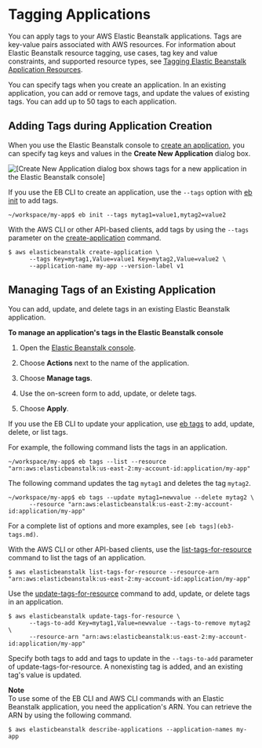 # Tagging Applications<a name="applications-tagging"></a>

You can apply tags to your AWS Elastic Beanstalk applications\. Tags are key\-value pairs associated with AWS resources\. For information about Elastic Beanstalk resource tagging, use cases, tag key and value constraints, and supported resource types, see [Tagging Elastic Beanstalk Application Resources](applications-tagging-resources.md)\.

You can specify tags when you create an application\. In an existing application, you can add or remove tags, and update the values of existing tags\. You can add up to 50 tags to each application\.

## Adding Tags during Application Creation<a name="applications-tagging.create"></a>

When you use the Elastic Beanstalk console to [create an application](applications.md), you can specify tag keys and values in the **Create New Application** dialog box\.

![\[Create New Application dialog box shows tags for a new application in the Elastic Beanstalk console\]](http://docs.aws.amazon.com/elasticbeanstalk/latest/dg/images/applications-create-dialog.png)

If you use the EB CLI to create an application, use the `--tags` option with [eb init](eb3-init.md) to add tags\.

```
~/workspace/my-app$ eb init --tags mytag1=value1,mytag2=value2
```

With the AWS CLI or other API\-based clients, add tags by using the `--tags` parameter on the [create\-application](https://docs.aws.amazon.com/cli/latest/reference/elasticbeanstalk/create-application.html) command\.

```
$ aws elasticbeanstalk create-application \
      --tags Key=mytag1,Value=value1 Key=mytag2,Value=value2 \
      --application-name my-app --version-label v1
```

## Managing Tags of an Existing Application<a name="applications-tagging.manage"></a>

You can add, update, and delete tags in an existing Elastic Beanstalk application\.

**To manage an application's tags in the Elastic Beanstalk console**

1. Open the [Elastic Beanstalk console](https://console.aws.amazon.com/elasticbeanstalk)\.

1. Choose **Actions** next to the name of the application\.

1. Choose **Manage tags**\.

1. Use the on\-screen form to add, update, or delete tags\.

1. Choose **Apply**\.

If you use the EB CLI to update your application, use [eb tags](eb3-tags.md) to add, update, delete, or list tags\.

For example, the following command lists the tags in an application\.

```
~/workspace/my-app$ eb tags --list --resource "arn:aws:elasticbeanstalk:us-east-2:my-account-id:application/my-app"
```

The following command updates the tag `mytag1` and deletes the tag `mytag2`\.

```
~/workspace/my-app$ eb tags --update mytag1=newvalue --delete mytag2 \
      --resource "arn:aws:elasticbeanstalk:us-east-2:my-account-id:application/my-app"
```

For a complete list of options and more examples, see `[eb tags](eb3-tags.md)`\.

With the AWS CLI or other API\-based clients, use the [list\-tags\-for\-resource](https://docs.aws.amazon.com/cli/latest/reference/elasticbeanstalk/list-tags-for-resource.html) command to list the tags of an application\.

```
$ aws elasticbeanstalk list-tags-for-resource --resource-arn "arn:aws:elasticbeanstalk:us-east-2:my-account-id:application/my-app"
```

Use the [update\-tags\-for\-resource](https://docs.aws.amazon.com/cli/latest/reference/elasticbeanstalk/update-tags-for-resource.html) command to add, update, or delete tags in an application\.

```
$ aws elasticbeanstalk update-tags-for-resource \
      --tags-to-add Key=mytag1,Value=newvalue --tags-to-remove mytag2 \
      --resource-arn "arn:aws:elasticbeanstalk:us-east-2:my-account-id:application/my-app"
```

Specify both tags to add and tags to update in the `--tags-to-add` parameter of update\-tags\-for\-resource\. A nonexisting tag is added, and an existing tag's value is updated\.

**Note**  
To use some of the EB CLI and AWS CLI commands with an Elastic Beanstalk application, you need the application's ARN\. You can retrieve the ARN by using the following command\.  

```
$ aws elasticbeanstalk describe-applications --application-names my-app
```